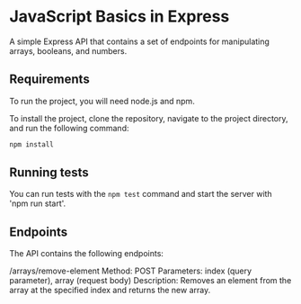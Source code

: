 # JavaScript Basics in Express

A simple Express API that contains a set of endpoints for manipulating arrays, booleans, and numbers.

## Requirements

To run the project, you will need node.js and npm.

To install the project, clone the repository, navigate to the project directory, and run the following command:

```bash
npm install
```

## Running tests

You can run tests with the `npm test` command and start the server with 'npm run start'.

## Endpoints

The API contains the following endpoints:

/arrays/remove-element
Method: POST
Parameters: index (query parameter), array (request body)
Description: Removes an element from the array at the specified index and returns the new array.






